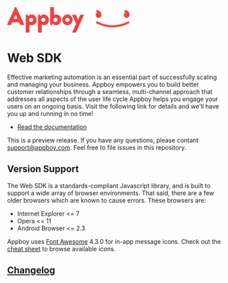 ![Appboy Logo](https://github.com/Appboy/appboy-web-sdk/blob/master/Appboy_Logo_Smiley_Red.png)

# Web SDK

Effective marketing automation is an essential part of successfully scaling and managing your business. Appboy empowers you to build better customer relationships through a seamless, multi-channel approach that addresses all aspects of the user life cycle Appboy helps you engage your users on an ongoing basis. Visit the following link for details and we'll have you up and running in no time!

- [Read the documentation](https://js.appboycdn.com/web-sdk/0.1/doc/module-appboy.html)

This is a preview release. If you have any questions, please contant support@appboy.com. Feel free to file issues in this repository.

## Version Support

The Web SDK is a standards-compliant Javascript library, and is built to support a wide array of browser environments.  That said, there are a few older browsers which are known to cause errors.  These browsers are:

- Internet Explorer <= 7
- Opera <= 11
- Android Browser <= 2.3

Appboy uses [Font Awesome](http://fortawesome.github.io/Font-Awesome/) 4.3.0 for in-app message icons.  Check out the [cheat sheet](http://fortawesome.github.io/Font-Awesome/cheatsheet/) to browse available icons.

## [Changelog](https://github.com/Appboy/appboy-web-sdk/blob/master/CHANGELOG.md)
